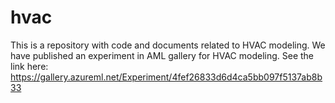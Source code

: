 # hvac
This is a repository with code and documents related to HVAC modeling.
We have published an experiment in AML gallery for HVAC modeling.
See the link here: https://gallery.azureml.net/Experiment/4fef26833d6d4ca5bb097f5137ab8b33
